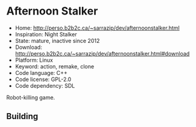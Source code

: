 # Afternoon Stalker

- Home: http://perso.b2b2c.ca/~sarrazip/dev/afternoonstalker.html
- Inspiration: Night Stalker
- State: mature, inactive since 2012
- Download: http://perso.b2b2c.ca/~sarrazip/dev/afternoonstalker.html#download
- Platform: Linux
- Keyword: action, remake, clone
- Code language: C++
- Code license: GPL-2.0
- Code dependency: SDL

Robot-killing game.

## Building
